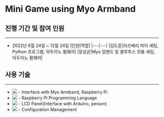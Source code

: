 # Mini Game using Myo Armband

## 진행 기간 및 참여 인원
---
+ 2022년 6월 24일 ~ 12월 24일
|인원|역할|
|---|---|
|김도훈|라즈베리 파이 세팅, Python 프로그램, 아두이노 펌웨어|
|장상균|Myo 암밴드 및 블루투스 모듈 세팅, 아두이노 펌웨어|

## 사용 기술
---
+ <img src="https://img.shields.io/badge/Arduino-00979D?style=flat-square&logo=Arduino&logoColor=white"/> - Interface with Myo Armband, Raspberry Pi
+ <img src ="https://img.shields.io/badge/Python-3776AB?style=flat-square&logo=Python&logoColor=white"/> - Raspberry Pi Programming Language
+ <img src="https://img.shields.io/badge/Raspberry Pi-A22846?style=flat-square&logo=Raspberry Pi&logoColor=white"/> - LCD Panel(Interface with Arduino, person)
+ <img src="https://img.shields.io/badge/GitHub-181717?style=flat-square&logo=GitHub&logoColor=white"/> - Configuration Management
